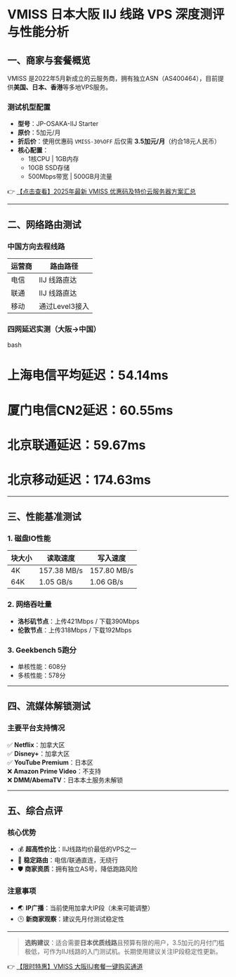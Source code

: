 # VMISS 日本大阪 IIJ 线路 VPS 深度测评与性能分析

## 一、商家与套餐概览

VMISS 是2022年5月新成立的云服务商，拥有独立ASN（AS400464），目前提供**美国、日本、香港**等多地VPS服务。

### 测试机型配置
- **型号**：JP-OSAKA-IIJ Starter
- **原价**：5加元/月
- **折后价**：使用优惠码 `VMISS-30%OFF` 后仅需 **3.5加元/月**（约合18元人民币）
- **核心配置**：
  - 1核CPU | 1GB内存
  - 10GB SSD存储
  - 500Mbps带宽 | 500GB月流量

👉 [【点击查看】2025年最新 VMISS 优惠码及特价云服务器方案汇总](https://bit.ly/Vmiss)

---

## 二、网络路由测试

### 中国方向去程线路
| 运营商 | 路由路径               |
|--------|------------------------|
| 电信   | IIJ 线路直达           |
| 联通   | IIJ 线路直达           |
| 移动   | 通过Level3接入         |

### 四网延迟实测（大阪→中国）
bash
# 上海电信平均延迟：54.14ms
# 厦门电信CN2延迟：60.55ms  
# 北京联通延迟：59.67ms
# 北京移动延迟：174.63ms

---

## 三、性能基准测试

### 1. 磁盘IO性能
| 块大小 | 读取速度       | 写入速度       |
|--------|----------------|----------------|
| 4K     | 157.38 MB/s    | 157.80 MB/s    |
| 64K    | 1.05 GB/s      | 1.06 GB/s      |

### 2. 网络吞吐量
- **洛杉矶节点**：上传421Mbps / 下载390Mbps
- **伦敦节点**：上传318Mbps / 下载192Mbps

### 3. Geekbench 5跑分
- 单核性能：608分
- 多核性能：578分

---

## 四、流媒体解锁测试

### 主要平台支持情况
✅ **Netflix**：加拿大区  
✅ **Disney+**：加拿大区  
✅ **YouTube Premium**：日本区  
❌ **Amazon Prime Video**：不支持  
❌ **DMM/AbemaTV**：日本本土服务未解锁

---

## 五、综合点评

### 核心优势
- 💰 **超高性价比**：IIJ线路均价最低的VPS之一
- 📶 **稳定路由**：电信/联通直连，无绕行
- 🛡️ **商家资质**：拥有独立AS号，降低跑路风险

### 注意事项
- 🌏 **IP广播**：当前使用加拿大IP段（未来可能调整）
- 🕒 **新商家观察**：建议先月付测试稳定性

---

> **选购建议**：适合需要**日本优质线路**且预算有限的用户，3.5加元的月付门槛极低，可作为IIJ线路的入门测试机。长期使用建议关注IP段稳定性更新。

👉 [【限时特惠】VMISS 大阪IIJ套餐一键购买通道](https://bit.ly/Vmiss)